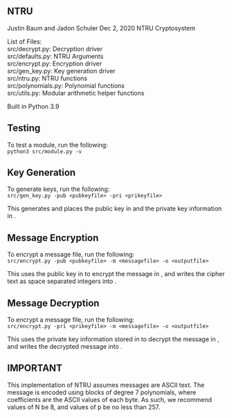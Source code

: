## NTRU

Justin Baum and Jadon Schuler
Dec 2, 2020
NTRU Cryptosystem

List of Files:  
src/decrypt.py:         Decryption driver  
src/defaults.py:        NTRU Arguments  
src/encrypt.py:         Encryption driver  
src/gen_key.py:         Key generation driver  
src/ntru.py:            NTRU functions  
src/polynomials.py:     Polynomial functions  
src/utils.py:           Modular arithmetic helper functions  

Built in Python 3.9

## Testing
To test a module, run the following:  
`python3 src/module.py -v`

## Key Generation
To generate keys, run the following:  
`src/gen_key.py -pub <pubkeyfile> -pri <prikeyfile>`

This generates and places the public key in <pubkeyfile> and the private key
information in <prikeyfile>.

## Message Encryption
To encrypt a message file, run the following:  
`src/encrypt.py -pub <pubkeyfile> -m <messagefile> -o <outputfile>`

This uses the public key in <pubkeyfile> to encrypt the message in <messagefile>,
and writes the cipher text as space separated integers into <outputfile>.

## Message Decryption
To encrypt a message file, run the following:  
`src/encrypt.py -pri <prikeyfile> -m <messagefile> -o <outputfile>`

This uses the private key information stored in <prikeyfile> to decrypt the
message in <cipherfile>, and writes the decrypted message into <outputfile>.

## IMPORTANT
This implementation of NTRU assumes messages are ASCII text. The message is
encoded using blocks of degree 7 polynomials, where coefficients are the ASCII
values of each byte. As such, we recommend values of N be 8, and values of p be
no less than 257.
